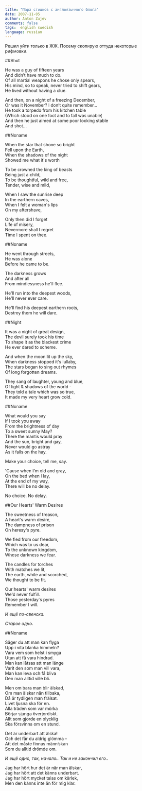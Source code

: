 ```yaml
---
title: "Пара стишков с англоязычного блога"
date: 2007-11-05
author: Anton Zujev
comments: false
tags:  english swedish
language: russian
---
```


Решил уйти только в ЖЖ. Посему скопирую оттуда некоторые рифмовки.

##Shot

He was a guy of fifteen years  
And didn’t have much to do.  
Of all martial weapons he chose only spears,  
His mind, so to speak, never tried to shift gears,  
He lived without having a clue.

And then, on a night of a freezing December,  
Or was it November? I don’t quite remember…  
He took a torpedo from his kitchen table  
(Which stood on one foot and to fall was unable)  
And then he just aimed at some poor looking stable  
And shot…

##Noname

When the star that shone so bright  
Fell upon the Earth,  
When the shadows of the night  
Showed me what it's worth

To be crowned the king of beasts  
Being just a child,  
To be thoughtful, wild and free,  
Tender, wise and mild,

When I saw the sunrise deep  
In the earthern caves,  
When I felt a woman's lips  
On my aftershave,

Only then did I forget  
Life of misery,  
Nevermore shall I regret  
Time I spent on thee.

##Noname 

He went through streets,  
He was alone  
Before he came to be.

The darkness grows  
And after all  
From mindlessness he'll flee.

He'll run into the deepest woods,  
He'll never ever care.

He'll find his deepest earthern roots,  
Destroy them he will dare.

##Night 

It was a night of great design,  
The devil surely took his time  
To shape it as the blackest crime  
He ever dared to scheme.

And when the moon lit up the sky,  
When darkness stopped it's lullaby,  
The stars began to sing out rhymes  
Of long forgotten dreams.

They sang of laughter, young and blue,  
Of light & shadows of the world -  
They told a tale which was so true,  
It made my very heart grow cold.

##Noname

What would you say  
If I took you away  
From the brightness of day  
To a sweet sunny May?  
There the mantis would pray  
And the sun, bright and gay,  
Never would go astray  
As it falls on the hay.

Make your choice, tell me, say.

'Cause when I'm old and gray,  
On the bed when I lay,  
At the end of my way,  
There will be no delay.

No choice. No delay.

##Our Hearts' Warm Desires 

The sweetness of treason,  
A heart's warm desire,  
The dampness of prison  
On heresy's pyre.

We fled from our freedom,  
Which was to us dear,  
To the unknown kingdom,  
Whose darkness we fear.

The candles for torches  
With matches we lit,  
The earth, white and scorched,  
We thought to be fit.

Our hearts' warm desires  
We'd never fulfill.  
Those yesterday's pyres  
Remember I will.

*И ещё по-свенска.*

*Старое одно.*

##Noname

Säger du att man kan flyga  
Upp i vita blanka himmeln?  
Vara vem som helst i smyga  
Utan att få vara hindrad.  
Man kan låtsas att man länge  
Varit den som man vill vara,  
Man kan leva och få bliva  
Den man alltid ville bli.

Men om bara man blir älskad,  
Om man älskar nån tillbaka,  
Då är tydligen man frälsat.  
Livet ljusna ska för en.  
Alla träden som var mörka  
Börjar sjunga överjordiskt.  
Allt som gjorde en olycklig  
Ska försvinna om en stund.

Det är underbart att älska!  
Och det får du aldrig glömma –  
Att det måste finnas männ’skan  
Som du alltid drömde om.

*И ещё одно, так, начало.. Так и не закончил его..*

Jag har hört hur det är när man älskar,  
Jag har hört att det känns underbart.  
Jag har hört mycket talas om kärlek,  
Men den känns inte än för mig klar.